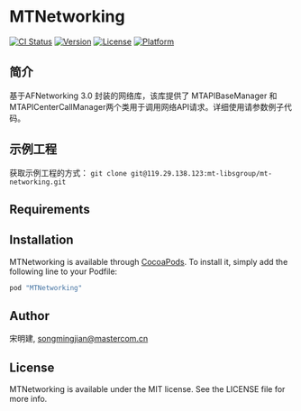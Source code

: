 # MTNetworking

[![CI Status](http://img.shields.io/travis/宋明建/MTNetworking.svg?style=flat)](https://travis-ci.org/宋明建/MTNetworking)
[![Version](https://img.shields.io/cocoapods/v/MTNetworking.svg?style=flat)](http://cocoapods.org/pods/MTNetworking)
[![License](https://img.shields.io/cocoapods/l/MTNetworking.svg?style=flat)](http://cocoapods.org/pods/MTNetworking)
[![Platform](https://img.shields.io/cocoapods/p/MTNetworking.svg?style=flat)](http://cocoapods.org/pods/MTNetworking)

## 简介

基于AFNetworking 3.0 封装的网络库，该库提供了 MTAPIBaseManager 和  MTAPICenterCallManager两个类用于调用网络API请求。详细使用请参数例子代码。

## 示例工程

获取示例工程的方式：
`git clone git@119.29.138.123:mt-libsgroup/mt-networking.git` 



## Requirements


## Installation

MTNetworking is available through [CocoaPods](http://cocoapods.org). To install
it, simply add the following line to your Podfile:

```ruby
pod "MTNetworking"
```

## Author

宋明建, songmingjian@mastercom.cn

## License

MTNetworking is available under the MIT license. See the LICENSE file for more info.
